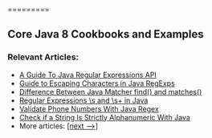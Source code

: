 =========

## Core Java 8 Cookbooks and Examples

### Relevant Articles: 

- [A Guide To Java Regular Expressions API](http://www.baeldung.com/regular-expressions-java)
- [Guide to Escaping Characters in Java RegExps](http://www.baeldung.com/java-regexp-escape-char)
- [Difference Between Java Matcher find() and matches()](https://www.baeldung.com/java-matcher-find-vs-matches)
- [Regular Expressions \s and \s+ in Java](https://www.baeldung.com/java-regex-s-splus)
- [Validate Phone Numbers With Java Regex](https://www.baeldung.com/java-regex-validate-phone-numbers)
- [Check if a String Is Strictly Alphanumeric With Java](https://www.baeldung.com/java-check-string-contains-only-letters-numbers)
- More articles: [[next -->]](/core-java-modules/core-java-regex-2)
